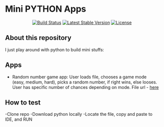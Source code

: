 <p align="center"><h1>Mini PYTHON Apps</h1></p>

<p align="center">
<a href="https://travis-ci.org/laravel/framework"><img src="https://travis-ci.org/laravel/framework.svg" alt="Build Status"></a>
<a href="https://packagist.org/packages/laravel/framework"><img src="https://poser.pugx.org/laravel/framework/v/stable.svg" alt="Latest Stable Version"></a>
<a href="https://packagist.org/packages/laravel/framework"><img src="https://poser.pugx.org/laravel/framework/license.svg" alt="License"></a>
</p>

## About this repository

I just play around with python to build mini stuffs:

## Apps

- Random number game app: User loads file, chooses a game mode (easy, medium, hard), picks a random number, if right wins, else looses. User has specific number of chances depending on mode. File url - <a href="https://github.com/sodiadrhain/mini-python-projects/blob/master/random-number-game.py">here</a> 


## How to test

-Clone repo
-Download python locally
-Locate the file, copy and paste to IDE, and RUN
